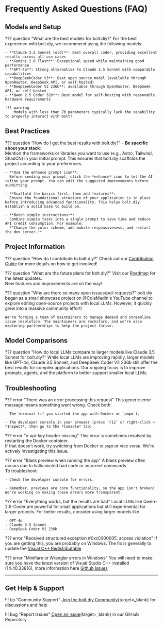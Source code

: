 # Frequently Asked Questions (FAQ)

## Models and Setup

??? question "What are the best models for bolt.diy?"
    For the best experience with bolt.diy, we recommend using the following models:

    - **Claude 3.5 Sonnet (old)**: Best overall coder, providing excellent results across all use cases
    - **Gemini 2.0 Flash**: Exceptional speed while maintaining good performance
    - **GPT-4o**: Strong alternative to Claude 3.5 Sonnet with comparable capabilities
    - **DeepSeekCoder V3**: Best open source model (available through OpenRouter, DeepSeek API, or self-hosted)
    - **DeepSeekCoder V2 236b**: available through OpenRouter, DeepSeek API, or self-hosted
    - **Qwen 2.5 Coder 32b**: Best model for self-hosting with reasonable hardware requirements

    !!! warning
        Models with less than 7b parameters typically lack the capability to properly interact with bolt!

## Best Practices

??? question "How do I get the best results with bolt.diy?"
    - **Be specific about your stack**:  
      Mention the frameworks or libraries you want to use (e.g., Astro, Tailwind, ShadCN) in your initial prompt. This ensures that bolt.diy scaffolds the project according to your preferences.

    - **Use the enhance prompt icon**:  
      Before sending your prompt, click the *enhance* icon to let the AI refine your prompt. You can edit the suggested improvements before submitting.

    - **Scaffold the basics first, then add features**:  
      Ensure the foundational structure of your application is in place before introducing advanced functionality. This helps bolt.diy establish a solid base to build on.

    - **Batch simple instructions**:  
      Combine simple tasks into a single prompt to save time and reduce API credit consumption. For example:  
      *"Change the color scheme, add mobile responsiveness, and restart the dev server."*

## Project Information

??? question "How do I contribute to bolt.diy?"
    Check out our [Contribution Guide](CONTRIBUTING.md) for more details on how to get involved!

??? question "What are the future plans for bolt.diy?"
    Visit our [Roadmap](https://roadmap.sh/r/ottodev-roadmap-2ovzo) for the latest updates.  
    New features and improvements are on the way!

??? question "Why are there so many open issues/pull requests?"
    bolt.diy began as a small showcase project on @ColeMedin's YouTube channel to explore editing open-source projects with local LLMs. However, it quickly grew into a massive community effort!

    We're forming a team of maintainers to manage demand and streamline issue resolution. The maintainers are rockstars, and we're also exploring partnerships to help the project thrive.

## Model Comparisons

??? question "How do local LLMs compare to larger models like Claude 3.5 Sonnet for bolt.diy?"
    While local LLMs are improving rapidly, larger models like GPT-4o, Claude 3.5 Sonnet, and DeepSeek Coder V2 236b still offer the best results for complex applications. Our ongoing focus is to improve prompts, agents, and the platform to better support smaller local LLMs.

## Troubleshooting

??? error "There was an error processing this request"
    This generic error message means something went wrong. Check both:

    - The terminal (if you started the app with Docker or `pnpm`).

    - The developer console in your browser (press `F12` or right-click > *Inspect*, then go to the *Console* tab).

??? error "x-api-key header missing"
    This error is sometimes resolved by restarting the Docker container.  
    If that doesn't work, try switching from Docker to `pnpm` or vice versa. We're actively investigating this issue.

??? error "Blank preview when running the app"
    A blank preview often occurs due to hallucinated bad code or incorrect commands.  
    To troubleshoot:

    - Check the developer console for errors.

    - Remember, previews are core functionality, so the app isn't broken! We're working on making these errors more transparent.

??? error "Everything works, but the results are bad"
    Local LLMs like Qwen-2.5-Coder are powerful for small applications but still experimental for larger projects. For better results, consider using larger models like 

    - GPT-4o 
    - Claude 3.5 Sonnet
    - DeepSeek Coder V2 236b

??? error "Received structured exception #0xc0000005: access violation"
    If you are getting this, you are probably on Windows. The fix is generally to update the [Visual C++ Redistributable](https://learn.microsoft.com/en-us/cpp/windows/latest-supported-vc-redist?view=msvc-170)

??? error "Miniflare or Wrangler errors in Windows"
    You will need to make sure you have the latest version of Visual Studio C++ installed (14.40.33816), more information here <a href="https://github.com/stackblitz-labs/bolt.diy/issues/19">Github Issues</a>

---

## Get Help & Support

!!! tip "Community Support"
    [Join the bolt.diy Community](https://thinktank.ottomator.ai/c/bolt-diy/17){target=_blank} for discussions and help

!!! bug "Report Issues"
    [Open an Issue](https://github.com/stackblitz-labs/bolt.diy/issues/19){target=_blank} in our GitHub Repository
